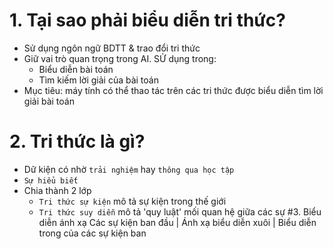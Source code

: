 
# 1. Tại sao phải biểu diễn tri thức?
- Sử dụng ngôn ngữ BDTT & trao đổi tri thức
- Giữ vai trò quan trọng trong AI. SỬ dụng trong:
   - Biểu diễn bài toán
   - Tìm kiếm lời giải của bài toán
- Mục tiêu: máy tính có thể thao tác trên các tri thức được biểu diễn tìm lời giải bài toán
# 2. Tri thức là gì?
- Dữ kiện có nhờ `trải nghiệm` hay `thông qua học tập`
- `Sự hiểu biết`
- Chia thành 2 lớp
   - `Tri thức sự kiện` mô tả sự kiện trong thế giới
   - `Tri thức suy diễn` mô tả 'quy luật' mối quan hệ giữa các sự
#3. Biểu diễn ánh xạ
Các sự kiện ban đầu
      |
Ánh xạ biểu diễn xuôi
      |
Biểu diễn trong của các
sự kiện ban 
